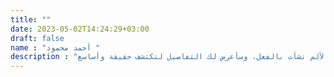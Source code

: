 ```yaml
---
title: ""
date: 2023-05-02T14:24:29+03:00
draft: false
name : "أحمد محمود "
description : "لكن لا بد أن أوضح لك أن كل هذه الأفكار المغلوطة حول استنكار  النشوة وتمجيد الألم نشأت بالفعل، وسأعرض لك التفاصيل لتكتشف حقيقة وأساسع"
---
```


